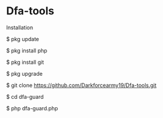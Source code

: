 # Dfa-tools
Installation


$ pkg update

$ pkg install php

$ pkg install git

$ pkg upgrade

$ git clone https://github.com/Darkforcearmy19/Dfa-tools.git

$ cd dfa-guard

$ php dfa-guard.php
